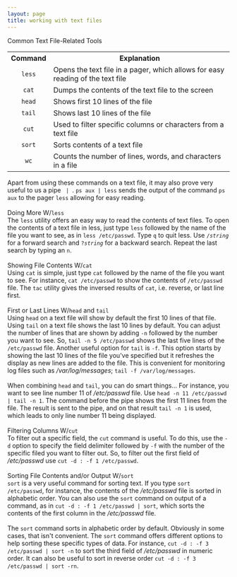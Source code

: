 ```yaml
---
layout: page
title: working with text files
---
```


Common Text File-Related Tools
<table>
  <tr>
    <th>Command</th>
    <th>Explanation</th>
  </tr>
  <tr>
    <td align="center"><code>less</code></td>
    <td>Opens the text file in a pager, which allows for easy reading of the text file</td>
  </tr>
  <tr>
    <td align="center"><code>cat</code></td>
    <td>Dumps the contents of the text file to the screen</td>
  </tr>
  <tr>
    <td align="center"><code>head</code></td>
    <td>Shows first 10 lines of the file</td>
  </tr>
  <tr>
    <td align="center"><code>tail</code></td>
    <td>Shows last 10 lines of the file</td>
  </tr>
  <tr>
    <td align="center"><code>cut</code></td>
    <td>Used to filter specific columns or characters from a text file</td>
  </tr>
  <tr>
    <td align="center"><code>sort</code></td>
    <td>Sorts contents of a text file</td>
  </tr>
  <tr>
    <td align="center"><code>wc</code></td>
    <td>Counts the number of lines, words, and characters in a file</td>
  </tr>
</table>
Apart from using these commands on a text file, it may also prove very useful to us a pipe <code> | </code>. <code>ps aux | less</code> sends the output of the command <code>ps aux</code> to the pager <code>less</code> allowing for easy reading.<br>
<br>
Doing More W/<code>less</code><br>
The <code>less</code> utility offers an easy way to read the contents of text files. To open the contents of a text file in less, just type <code>less</code> followed by the name of the file you want to see, as in <code>less /etc/passwd</code>. Type <code>q</code> to quit less. Use <code>/<i>string</i></code> for a forward search and <code>?<i>string</i></code> for a backward search. Repeat the last search by typing an <code>n</code>.<br>
<br>
Showing File Contents W/<code>cat</code><br>
Using <code>cat</code> is simple, just type <code>cat</code> followed by the name of the file you want to see. For instance, <code>cat /etc/passwd</code> to show the contents of <code>/etc/passwd</code> file. The <code>tac</code> utility gives the inversed results of <code>cat</code>, i.e. reverse, or last line first.<br>
<br>
First or Last Lines W/<code>head</code> and <code>tail</code><br>
Using <code>head</code> on a text file will show by default the first 10 lines of that file. Using <code>tail</code> on a text file shows the last 10 lines by default. You can adjust the number of lines that are shown by adding <code>-n</code> followed by the number you want to see. So, <code>tail -n 5 /etc/passwd</code> shows the last five lines of the <code>/etc/passwd</code> file. Another useful option for <code>tail</code> is <code>-f</code>. This option starts by showing the last 10 lines of the file you've specified but it refreshes the display as new lines are added to the file. This is convenient for monitoring log files such as <i>/var/log/messages</i>; <code>tail -f /var/log/messages</code>.<br>
<br>
When combining <code>head</code> and <code>tail</code>, you can do smart things... For instance, you want to see line number 11 of <i>/etc/passwd</i> file. Use <code>head -n 11 /etc/passwd | tail -n 1</code>. The command before the pipe shows the first 11 lines from the file. The result is sent to the pipe, and on that result <code>tail -n 1</code> is used, which leads to only line number 11 being displayed.<br>
<br>
Filtering Columns W/<code>cut</code><br>
To filter out a specific field, the <code>cut</code> command is useful. To do this, use the <code>-d</code> option to specify the field delimiter followed by <code>-f</code> with the number of the specific filed you want to filter out. So, to filter out the first field of <i>/etc/passwd</i> use <code>cut -d : -f 1 /etc/passwd</code>.<br>
<br>
Sorting File Contents and/or Output W/<code>sort</code><br>
<code>sort</code> is a very useful command for sorting text. If you type <code>sort /etc/passwd</code>, for instance, the contents of the <i>/etc/passwd</i> file is sorted in alphabetic order. You can also use the <code>sort</code> command on output of a command, as in <code>cut -d : -f 1 /etc/passwd | sort</code>, which sorts the contents of the first column in the <i>/etc/passwd</i> file.<br>
<br>
The <code>sort</code> command sorts in alphabetic order by default. Obviously in some cases, that isn't convenient. The <code>sort</code> command offers different options to help sorting these specific types of data. For instance, <code>cut -d : -f 3 /etc/passwd | sort -n</code> to sort the third field of <i>/etc/passwd</i> in numeric order. It can also be useful to sort in reverse order <code>cut -d : -f 3 /etc/passwd | sort -rn</code>. 
